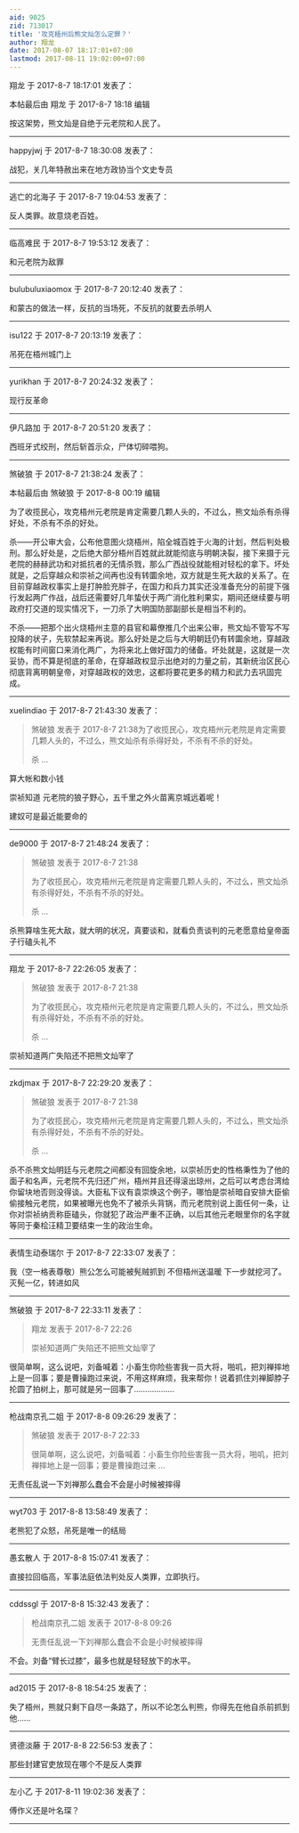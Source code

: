 ```yaml
---
aid: 9025
zid: 713017
title: '攻克梧州后熊文灿怎么定罪？'
author: 翔龙
date: 2017-08-07 18:17:01+07:00
lastmod: 2017-08-11 19:02:00+07:00
---
```


翔龙 于 2017-8-7 18:17:01 发表了：

本帖最后由 翔龙 于 2017-8-7 18:18 编辑 

按这架势，熊文灿是自绝于元老院和人民了。

---------

happyjwj 于 2017-8-7 18:30:08 发表了：

战犯，关几年特赦出来在地方政协当个文史专员

---------

逃亡的北海子 于 2017-8-7 19:04:53 发表了：

反人类罪。故意烧老百姓。

---------

临高难民 于 2017-8-7 19:53:12 发表了：

和元老院为敌罪

---------

bulubuluxiaomox 于 2017-8-7 20:12:40 发表了：

和蒙古的做法一样，反抗的当场死，不反抗的就要去杀明人

---------

isu122 于 2017-8-7 20:13:19 发表了：

吊死在梧州城门上

---------

yurikhan 于 2017-8-7 20:24:32 发表了：

现行反革命

---------

伊凡路加 于 2017-8-7 20:51:20 发表了：

西班牙式绞刑，然后斩首示众，尸体切碎喂狗。

---------

煞破狼 于 2017-8-7 21:38:24 发表了：

本帖最后由 煞破狼 于 2017-8-8 00:19 编辑 

为了收揽民心，攻克梧州元老院是肯定需要几颗人头的，不过么，熊文灿杀有杀得好处，不杀有不杀的好处。

杀——开公审大会，公布他意图火烧梧州，陷全城百姓于火海的计划，然后判处极刑。那么好处是，之后绝大部分梧州百姓就此就能彻底与明朝决裂，接下来摄于元老院的赫赫武功和对抵抗者的无情杀戮，那么广西战役就能相对轻松的拿下。坏处就是，之后穿越众和崇祯之间再也没有转圜余地，双方就是生死大敌的关系了。在目前穿越政权事实上是打肿脸充胖子，在国力和兵力其实还没准备充分的前提下强行发起两广作战，战后还需要好几年蛰伏于两广消化胜利果实，期间还继续要与明政府打交道的现实情况下，一刀杀了大明国防部副部长是相当不利的。

不杀——把那个出火烧梧州主意的县官和幕僚推几个出来公审，熊文灿不管写不写投降的状子，先软禁起来再说。那么好处是之后与大明朝廷仍有转圜余地，穿越政权能有时间窗口来消化两广，为将来北上做好国力的储备。坏处就是，这就是一次妥协，而不算是彻底的革命，在穿越政权显示出绝对的力量之前，其新统治区民心彻底背离明朝皇帝，对穿越政权的效忠，这都将要花更多的精力和武力去巩固完成。

---------

xuelindiao 于 2017-8-7 21:43:30 发表了：

> 煞破狼 发表于 2017-8-7 21:38为了收揽民心，攻克梧州元老院是肯定需要几颗人头的，不过么，熊文灿杀有杀得好处，不杀有不杀的好处。
> 
> 杀 ...



算大帐和数小钱

崇祯知道 元老院的狼子野心，五千里之外火苗离京城远着呢！

建奴可是最近能要命的

---------

de9000 于 2017-8-7 21:48:24 发表了：

> 煞破狼 发表于 2017-8-7 21:38
> 
> 为了收揽民心，攻克梧州元老院是肯定需要几颗人头的，不过么，熊文灿杀有杀得好处，不杀有不杀的好处。
> 
> 杀 ...



杀熊算啥生死大敌，就大明的状况，真要谈和，就看负责谈判的元老愿意给皇帝面子行磕头礼不

---------

翔龙 于 2017-8-7 22:26:05 发表了：

> 煞破狼 发表于 2017-8-7 21:38
> 
> 为了收揽民心，攻克梧州元老院是肯定需要几颗人头的，不过么，熊文灿杀有杀得好处，不杀有不杀的好处。
> 
> 杀 ...



崇祯知道两广失陷还不把熊文灿宰了

---------

zkdjmax 于 2017-8-7 22:29:20 发表了：

> 煞破狼 发表于 2017-8-7 21:38
> 
> 为了收揽民心，攻克梧州元老院是肯定需要几颗人头的，不过么，熊文灿杀有杀得好处，不杀有不杀的好处。
> 
> 杀 ...



杀不杀熊文灿明廷与元老院之间都没有回旋余地，以崇祯历史的性格秉性为了他的面子和名声，元老院不先归还广州，梧州并且还得滚出琼州，之后可以考虑台湾给你留块地否则没得谈。大臣私下议有袁崇焕这个例子，哪怕是崇祯暗自安排大臣偷偷接触元老院，如果被曝光也免不了被杀头背锅，而元老院别说上面任何一条，让你对崇祯纳贡称臣磕头，你就犯了政治严重不正确，以后其他元老眼里你的名字就等同于秦桧汪精卫要结束一生的政治生命。

---------

表情生动泰瑞尔 于 2017-8-7 22:33:07 发表了：

我（空一格表尊敬）熊公怎么可能被髡贼抓到 不但梧州送温暖 下一步就挖河了。灭髡一亿，转进如风

---------

煞破狼 于 2017-8-7 22:33:11 发表了：

> 翔龙 发表于 2017-8-7 22:26
> 
> 崇祯知道两广失陷还不把熊文灿宰了



很简单啊，这么说吧，刘备喊着：小畜生你险些害我一员大将，啪叽，把刘禅摔地上是一回事；要是曹操跑过来说，不用这样麻烦，我来帮你！说着抓住刘禅脚脖子抡圆了拍树上，那可就是另一回事了………………

---------

枪战南京孔二姐 于 2017-8-8 09:26:29 发表了：

> 煞破狼 发表于 2017-8-7 22:33
> 
> 很简单啊，这么说吧，刘备喊着：小畜生你险些害我一员大将，啪叽，把刘禅摔地上是一回事；要是曹操跑过来 ...



无责任乱说一下刘禅那么蠢会不会是小时候被摔得

---------

wyt703 于 2017-8-8 13:58:49 发表了：

老熊犯了众怒，吊死是唯一的结局

---------

愚玄散人 于 2017-8-8 15:07:41 发表了：

直接拉回临高，军事法庭依法判处反人类罪，立即执行。

---------

cddssgl 于 2017-8-8 15:32:43 发表了：

> 枪战南京孔二姐 发表于 2017-8-8 09:26
> 
> 无责任乱说一下刘禅那么蠢会不会是小时候被摔得



不会。刘备“臂长过膝”，最多也就是轻轻放下的水平。

---------

ad2015 于 2017-8-8 18:54:25 发表了：

失了梧州，熊就只剩下自尽一条路了，所以不论怎么判熊，你得先在他自杀前抓到他……

---------

贤德淡藤 于 2017-8-8 22:56:53 发表了：

那些封建官吏放现在哪个不是反人类罪

---------

左小乙 于 2017-8-11 19:02:36 发表了：

傅作义还是叶名琛？

---------

